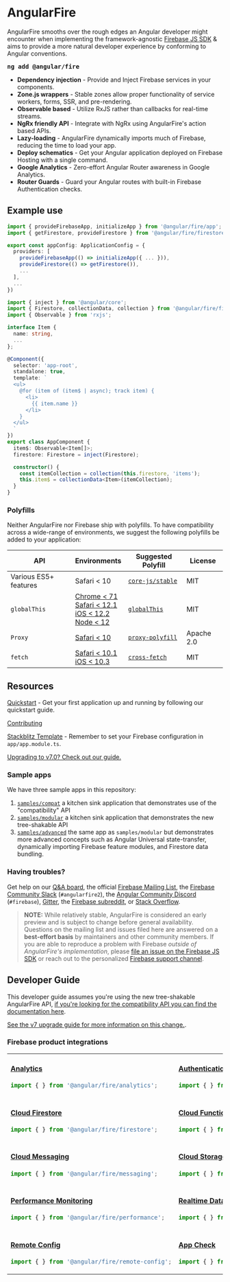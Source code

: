 
# AngularFire

AngularFire smooths over the rough edges an Angular developer might encounter when implementing the framework-agnostic
[Firebase JS SDK](https://github.com/firebase/firebase-js-sdk) & aims to provide a more natural developer experience
by conforming to Angular conventions.

<strong><pre>ng add @angular/fire</pre></strong>

- **Dependency injection** - Provide and Inject Firebase services in your components.
- **Zone.js wrappers** - Stable zones allow proper functionality of service workers, forms, SSR, and pre-rendering.
- **Observable based** - Utilize RxJS rather than callbacks for real-time streams.
- **NgRx friendly API** - Integrate with NgRx using AngularFire's action based APIs.
- **Lazy-loading** - AngularFire dynamically imports much of Firebase, reducing the time to load your app.
- **Deploy schematics** - Get your Angular application deployed on Firebase Hosting with a single command.
- **Google Analytics** - Zero-effort Angular Router awareness in Google Analytics.
- **Router Guards** - Guard your Angular routes with built-in Firebase Authentication checks.

## Example use

```ts
import { provideFirebaseApp, initializeApp } from '@angular/fire/app';
import { getFirestore, provideFirestore } from '@angular/fire/firestore';

export const appConfig: ApplicationConfig = {
  providers: [
    provideFirebaseApp(() => initializeApp({ ... })),
    provideFirestore(() => getFirestore()),
    ...
  ],
  ...
})
```

```ts
import { inject } from '@angular/core';
import { Firestore, collectionData, collection } from '@angular/fire/firestore';
import { Observable } from 'rxjs';

interface Item {
  name: string,
  ...
};

@Component({
  selector: 'app-root',
  standalone: true,
  template: `
  <ul>
    @for (item of (item$ | async); track item) {
      <li>
        {{ item.name }}
      </li>
    }
  </ul>
  `
})
export class AppComponent {
  item$: Observable<Item[]>;
  firestore: Firestore = inject(Firestore);

  constructor() {
    const itemCollection = collection(this.firestore, 'items');
    this.item$ = collectionData<Item>(itemCollection);
  }
}
```

### Polyfills

Neither AngularFire nor Firebase ship with polyfills. To have compatibility across a wide-range of environments, we suggest the following polyfills be added to your application:

| API | Environments | Suggested Polyfill | License |
|-----|--------------|--------------------|---------|
| Various ES5+ features  | Safari &lt; 10 | [`core-js/stable`](https://github.com/zloirock/core-js#readme) | MIT |
| `globalThis` | [Chrome &lt; 71<br>Safari &lt; 12.1<br>iOS &lt; 12.2<br>Node &lt; 12](https://caniuse.com/mdn-javascript_builtins_globalthis) | [`globalThis`](https://github.com/es-shims/globalThis#readme) | MIT |
| `Proxy` | [Safari &lt; 10](https://caniuse.com/proxy) | [`proxy-polyfill`](https://github.com/GoogleChrome/proxy-polyfill#readme) | Apache 2.0 |
| `fetch` | [Safari &lt; 10.1<br>iOS &lt; 10.3](https://caniuse.com/fetch) | [`cross-fetch`](https://github.com/lquixada/cross-fetch#readme) | MIT |

## Resources

[Quickstart](docs/install-and-setup.md) - Get your first application up and running by following our quickstart guide.

[Contributing](CONTRIBUTING.md)

[Stackblitz Template](https://stackblitz.com/edit/angular-fire-start) - Remember to set your Firebase configuration in `app/app.module.ts`.

[Upgrading to v7.0? Check out our guide.](docs/version-7-upgrade.md)

### Sample apps

We have three sample apps in this repository:

1. [`samples/compat`](samples/compat) a kitchen sink application that demonstrates use of the "compatibility" API
1. [`samples/modular`](samples/modular) a kitchen sink application that demonstrates the new tree-shakable API
1. [`samples/advanced`](samples/advanced) the same app as `samples/modular` but demonstrates more advanced concepts such as Angular Universal state-transfer, dynamically importing Firebase feature modules, and Firestore data bundling.

### Having troubles?

Get help on our [Q&A board](https://github.com/angular/angularfire/discussions?discussions_q=category%3AQ%26A), the official [Firebase Mailing List](https://groups.google.com/forum/#!forum/firebase-talk), the [Firebase Community Slack](https://firebase.community/) (`#angularfire2`), the [Angular Community Discord](http://discord.gg/angular) (`#firebase`), [Gitter](https://gitter.im/angular/angularfire2), the [Firebase subreddit](https://www.reddit.com/r/firebase), or [Stack Overflow](https://stackoverflow.com/questions/tagged/angularfire2).

> **NOTE:** While relatively stable, AngularFire is considered an early preview and is subject to change before general availability. Questions on the mailing list and issues filed here are answered on a <strong>best-effort basis</strong> by maintainers and other community members. If you are able to reproduce a problem with Firebase <em>outside of AngularFire's implementation</em>, please [file an issue on the Firebase JS SDK](https://github.com/firebase/firebase-js-sdk/issues) or reach out to the personalized [Firebase support channel](https://firebase.google.com/support/).

## Developer Guide

This developer guide assumes you're using the new tree-shakable AngularFire API, [if you're looking for the compatibility API you can find the documentation here](docs/compat.md).

[See the v7 upgrade guide for more information on this change.](docs/version-7-upgrade.md).

### Firebase product integrations

<table>
  <tr>
    <td>

#### [Analytics](docs/analytics.md#analytics)
```ts
import { } from '@angular/fire/analytics';
```
</td>
    <td>

#### [Authentication](docs/auth.md#authentication)
```ts
import { } from '@angular/fire/auth';
```
</td>
  </tr>
  <tr>
    <td>

#### [Cloud Firestore](docs/firestore.md#cloud-firestore)
```ts
import { } from '@angular/fire/firestore';
```
</td>
    <td>

#### [Cloud Functions](docs/functions.md#cloud-functions)
```ts
import { } from '@angular/fire/functions';
```
</td>
  </tr>
  <tr>
    <td>

#### [Cloud Messaging](docs/messaging.md#cloud-messaging)
```ts
import { } from '@angular/fire/messaging';
```
</td>
    <td>

#### [Cloud Storage](docs/storage.md#cloud-storage)
```ts
import { } from '@angular/fire/storage';
```
</td>
  </tr>
  <tr>
    <td>

#### [Performance Monitoring](docs/performance.md#performance-monitoring)
```ts
import { } from '@angular/fire/performance';
```
</td>
    <td>

#### [Realtime Database](docs/database.md#realtime-database)
```ts
import { } from '@angular/fire/database';
```
</td>
  </tr>
  <tr>
    <td>

#### [Remote Config](docs/remote-config.md#remote-config)
```ts
import { } from '@angular/fire/remote-config';
```
</td>
    <td>

#### [App Check](docs/app-check.md#app-check)
```ts
import { } from '@angular/fire/app-check';
```
</td>
  </tr>
</table>

